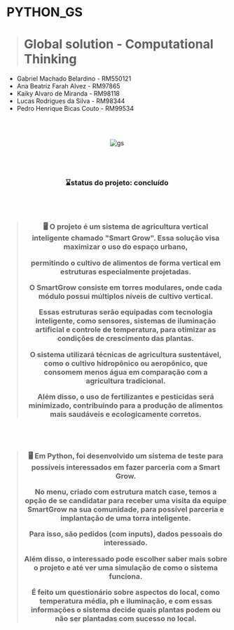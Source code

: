 # PYTHON_GS
> # Global solution - Computational Thinking
<ul>
<li> Gabriel Machado Belardino - RM550121</li>
<li> Ana Beatriz Farah Alvez - RM97865 </li>
<li> Kaiky Alvaro de Miranda - RM98118 </li>
<li> Lucas Rodrigues da Silva - RM98344 </li>
<li> Pedro Henrique Bicas Couto - RM99534 </li>
</ul>
<br> </br>


<div align = "center">

![gs](https://github.com/The-Challengers04/PYTHON_GS/assets/126624971/44590d33-bba8-417e-b79b-75759516e469)

<div>



<br></br>

### ⌛status do projeto: concluído
<br> </br>
> ### 🖥️ O projeto é um sistema de agricultura vertical inteligente chamado "Smart Grow". Essa solução visa maximizar o uso do espaço urbano,<p> permitindo o cultivo de alimentos de forma vertical em estruturas especialmente projetadas. </p> O SmartGrow consiste em torres modulares, onde cada módulo possui múltiplos níveis de cultivo vertical.<p> Essas estruturas serão equipadas com tecnologia inteligente, como sensores, sistemas de iluminação artificial e controle de temperatura, para otimizar as condições de crescimento das plantas.</p> O sistema utilizará técnicas de agricultura sustentável, como o cultivo hidropônico ou aeropônico, que consomem menos água em comparação com a agricultura tradicional.<p> Além disso, o uso de fertilizantes e pesticidas será minimizado, contribuindo para a produção de alimentos mais saudáveis e ecologicamente corretos.</p>
<br> </br>
> ### 🖥️ Em Python, foi desenvolvido um sistema de teste para possíveis interessados em fazer parceria com a Smart Grow.<p> No menu, criado com estrutura match case, temos a opção de se candidatar para receber uma visita da equipe SmartGrow na sua comunidade, para possível parceria e implantação de uma torra inteligente.</p> Para isso, são pedidos (com inputs), dados pessoais do interessado.<p> Além disso, o interessado pode escolher saber mais sobre o projeto e até ver uma simulação de como o sistema funciona.</p> É feito um questionário sobre aspectos do local, como temperatura média, ph e iluminação, e com essas informações o sistema decide quais plantas podem ou não ser plantadas com sucesso no local.<p>




